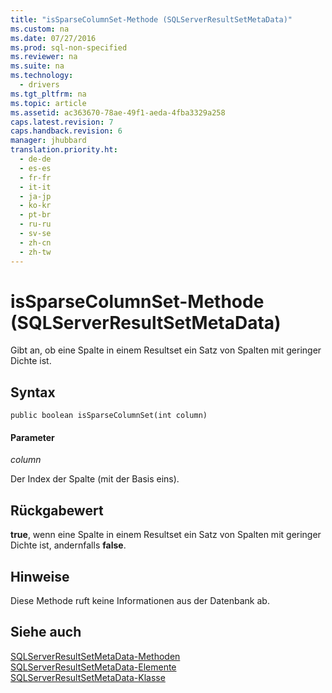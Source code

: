 ```yaml
---
title: "isSparseColumnSet-Methode (SQLServerResultSetMetaData)"
ms.custom: na
ms.date: 07/27/2016
ms.prod: sql-non-specified
ms.reviewer: na
ms.suite: na
ms.technology: 
  - drivers
ms.tgt_pltfrm: na
ms.topic: article
ms.assetid: ac363670-78ae-49f1-aeda-4fba3329a258
caps.latest.revision: 7
caps.handback.revision: 6
manager: jhubbard
translation.priority.ht: 
  - de-de
  - es-es
  - fr-fr
  - it-it
  - ja-jp
  - ko-kr
  - pt-br
  - ru-ru
  - sv-se
  - zh-cn
  - zh-tw
---
```

# isSparseColumnSet-Methode (SQLServerResultSetMetaData)
  Gibt an, ob eine Spalte in einem Resultset ein Satz von Spalten mit geringer Dichte ist.  
  
## Syntax  
  
```scr  
public boolean isSparseColumnSet(int column)  
```  
  
#### Parameter  
 *column*  
  
 Der Index der Spalte \(mit der Basis eins\).  
  
## Rückgabewert  
 **true**, wenn eine Spalte in einem Resultset ein Satz von Spalten mit geringer Dichte ist, andernfalls **false**.  
  
## Hinweise  
 Diese Methode ruft keine Informationen aus der Datenbank ab.  
  
## Siehe auch  
 [SQLServerResultSetMetaData-Methoden](../content/SQLServerResultSetMetaData-Methods.md)   
 [SQLServerResultSetMetaData-Elemente](../content/SQLServerResultSetMetaData-Members.md)   
 [SQLServerResultSetMetaData-Klasse](../content/SQLServerResultSetMetaData-Class.md)  
  
  